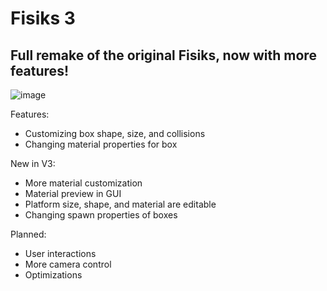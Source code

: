 # Fisiks 3
## Full remake of the original Fisiks, now with more features!

![image](https://github.com/user-attachments/assets/f21ee9c6-e9d5-4c48-8a8c-3b5c5ee0930e)

Features:
- Customizing box shape, size, and collisions
- Changing material properties for box

New in V3:
- More material customization
- Material preview in GUI
- Platform size, shape, and material are editable
- Changing spawn properties of boxes

Planned:
- User interactions
- More camera control
- Optimizations
